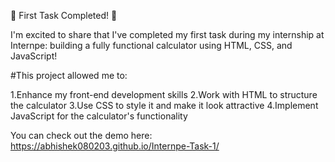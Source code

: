 🚀 First Task Completed! 🚀

I'm excited to share that I've completed my first task during my internship at Internpe: building a fully functional calculator using HTML, CSS, and JavaScript!

#This project allowed me to:

1.Enhance my front-end development skills
2.Work with HTML to structure the calculator
3.Use CSS to style it and make it look attractive
4.Implement JavaScript for the calculator's functionality

You can check out the demo here: https://abhishek080203.github.io/Internpe-Task-1/
